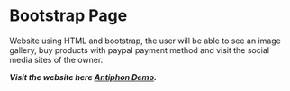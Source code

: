 # Bootstrap Page
Website using HTML and bootstrap, the user will be able to see an image gallery, buy products with paypal payment method and visit the social media sites of the owner.


***Visit the website here [Antiphon Demo](https://anycam.github.io/Bootstrap-Page/).***
